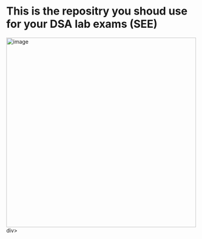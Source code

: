 # This is the repositry you shoud use for your DSA lab exams (SEE)
<div style:"text-align:center">
<img src="https://pbs.twimg.com/media/De9YdxWW0AUVr7s.jpg" alt="image" width="500" height="500" >
</div>div>


